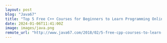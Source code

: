 ```yaml
---
layout: post
blog: "Java67"
title: "Top 5 Free C++ Courses for Beginners to Learn Programming Online in 2024 - Best of Lot"
date: 2024-01-06T11:41:00Z
image: images/java.png
remote_url: "http://www.java67.com/2018/02/5-free-cpp-courses-to-learn-programming.html"
---
```

